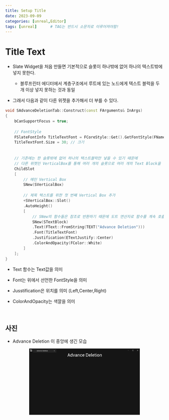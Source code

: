 ```yaml
---
title: Setup Title
date: 2023-09-09
categories: [unreal,Editor]
tags: [unreal]		# TAG는 반드시 소문자로 이루어져야함!
---
```


**Title Text**
=========

* Slate Widget을 처음 만들면 기본적으로 슬롯이 하나밖에 없어 하나의 텍스트밖에 넣지 못한다.

  * 블루프린터 에디터에서 계층구조에서 루트에 있는 노드에게 텍스트 블럭을 두 개 이상 넣지 못하는 것과 동일

* 그래서 다음과 같이 다른 위젯을 추가해서 더 부를 수 있다.


```c++
void SAdvanceDeletionTab::Construct(const FArguments& InArgs)
{
	bCanSupportFocus = true;

    // FontStyle
	FSlateFontInfo TitleTextFont = FCoreStyle::Get().GetFontStyle(FName("EmbossedText"));
	TitleTextFont.Size = 30; // 크기
	
	
	// 기존에는 한 슬롯밖에 없어 하나의 텍스트블럭만 넣을 수 있기 때문에
    // 다른 위젯인 VerticalBox를 통해 여러 개의 슬롯으로 여러 개의 Text Block을 넣을 수 있다.
	ChildSlot
	[
		// 메인 Vertical Box
		SNew(SVerticalBox)

		// 제목 텍스트를 위한 첫 번째 Vertical Box 추가
		+SVerticalBox::Slot()
		.AutoHeight()
		[
            // SNew의 함수들은 참조로 반환하기 때문에 도트 연산자로 함수를 계속 호출이 가능
			SNew(STextBlock)
			.Text(FText::FromString(TEXT("Advance Deletion")))
			.Font(TitleTextFont)
			.Justification(ETextJustify::Center)
			.ColorAndOpacity(FColor::White)
		]
	];
}
```

* Text 함수는 Text값을 의미

* Font는 위에서 선언한 FontStyle을 의미

* Jusstification은 위치를 의미 (Left,Center,Right)

* ColorAndOpacity는 색깔을 의미

<br>

사진
-------

* Advance Deletion 이 중앙에 생긴 모습

<center><img src="./../../../assets/img/Unreal/Editor/SetupTitle/Title.png" style="width: 70%; height: auto;"></center>
